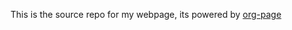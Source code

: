 This is the source repo for my webpage, its powered by
[org-page](https://github.com/kelvinh/org-page)